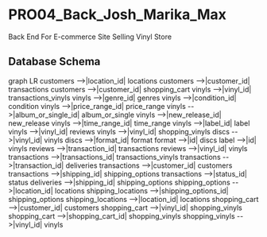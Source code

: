 # PRO04_Back_Josh_Marika_Max
Back End For E-commerce Site Selling Vinyl Store

## Database Schema

graph LR
  customers -->|location_id| locations
  customers -->|customer_id| transactions
  customers -->|customer_id| shopping_cart
  vinyls -->|vinyl_id| transactions_vinyls
  vinyls -->|genre_id| genres
  vinyls -->|condition_id| condition
  vinyls -->|price_range_id| price_range
  vinyls -->|album_or_single_id| album_or_single
  vinyls -->|new_release_id| new_release
  vinyls -->|time_range_id| time_range
  vinyls -->|label_id| label
  vinyls -->|vinyl_id| reviews
  vinyls -->|vinyl_id| shopping_vinyls
  discs -->|vinyl_id| vinyls
  discs -->|format_id| format
  format -->|id| discs
  label -->|id| vinyls
  reviews -->|transaction_id| transactions
  reviews -->|vinyl_id| vinyls
  transactions -->|transactions_id| transactions_vinyls
  transactions -->|transaction_id| deliveries
  transactions -->|customer_id| customers
  transactions -->|shipping_id| shipping_options
  transactions -->|status_id| status
  deliveries -->|shipping_id| shipping_options
  shipping_options -->|location_id| locations
  shipping_locations -->|shipping_options_id| shipping_options
  shipping_locations -->|location_id| locations
  shopping_cart -->|customer_id| customers
  shopping_cart -->|vinyl_id| shopping_vinyls
  shopping_cart -->|shopping_cart_id| shopping_vinyls
  shopping_vinyls -->|vinyl_id| vinyls
